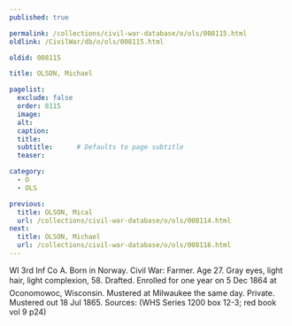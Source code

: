 ```yaml
---
published: true

permalink: /collections/civil-war-database/o/ols/008115.html
oldlink: /CivilWar/db/o/ols/008115.html

oldid: 008115

title: OLSON, Michael

pagelist:
  exclude: false
  order: 8115
  image: 
  alt:
  caption:
  title:
  subtitle:      # Defaults to page subtitle
  teaser:

category: 
  - O 
  - OLS

previous:
  title: OLSON, Mical
  url: /collections/civil-war-database/o/ols/008114.html  
next:
  title: OLSON, Michael
  url: /collections/civil-war-database/o/ols/008116.html   
---
```

WI 3rd Inf Co A. Born in Norway. Civil War: Farmer. Age 27. Gray eyes, light hair, light complexion, 5&#146;8&#148;. Drafted. Enrolled for one year on 5 Dec 1864 at Oconomowoc, Wisconsin. Mustered at Milwaukee the same day. Private. Mustered out 18 Jul 1865. Sources: (WHS Series 1200 box 12-3; red book vol 9 p24)